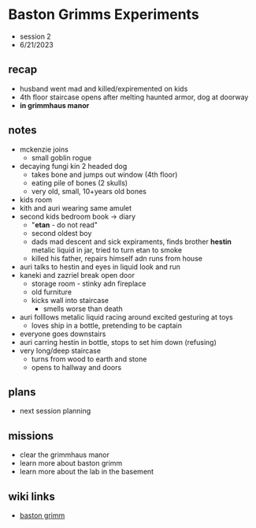 # Baston Grimms Experiments
- session 2
- 6/21/2023  
 
## recap
- husband went mad and killed/expiremented on kids
- 4th floor staircase opens after melting haunted armor, dog at doorway
- **in grimmhaus manor**

## notes
- mckenzie joins
    - small goblin rogue
- decaying fungi kin 2 headed dog
    - takes bone and jumps out window (4th floor)
    - eating pile of bones (2 skulls)
    - very old, small, 10+years old bones
- kids room
- kith and auri wearing same amulet
- second kids bedroom book -> diary
    - "**etan** - do not read"
    - second oldest boy
    - dads mad descent and sick expiraments, finds brother **hestin** metalic liquid in jar, tried to turn etan to smoke
    - killed his father, repairs himself adn runs from house
- auri talks to hestin and eyes in liquid look and run
- kaneki and zazriel break open door
    - storage room - stinky adn fireplace
    - old furniture
    - kicks wall into staircase
        - smells worse than death
- auri folllows metalic liquid racing around excited gesturing at toys
    - loves ship in a bottle, pretending to be captain
- everyone goes downstairs
- auri carring hestin in bottle, stops to set him down (refusing)
- very long/deep staircase
    - turns from wood to earth and stone
    - opens to hallway and doors

## plans
- next session planning

## missions
- clear the grimmhaus manor
- learn more about baston grimm
- learn more about the lab in the basement

## wiki links
- [baston grimm](../lore.md#baston-grimm)